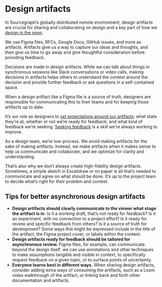 # Design artifacts

In Sourcegraph’s globally distributed remote environment, design artifacts are crucial for sharing and collaborating on design and a key part of how we [design in the open](../index.md#designing-in-the-open).

We use Figma files, RFCs, Google Docs, GitHub issues, and more as artifacts. Artifacts give us a way to capture our ideas and thoughts, and then give us time to go away and give thoughtful consideration before providing feedback.

Decisions are made in design artifacts. While we can talk about things in synchronous sessions like Slack conversations or video calls, making decisions in artifacts helps others to understand the context around the decision and provide further feedback or ask questions in a self-contained space.

When a design artifact like a Figma file is a source of truth, designers are responsible for communicating this to their teams and for keeping those artifacts up to date.

It’s our role as designers to [set expectations around our artifacts](../reviewing_design/index.md): what state they’re at, whether or not we’re ready for feedback, and what kind of feedback we’re seeking. [Seeking feedback](../../../../company-info-and-process/communication/seeking-and-giving-feedback.md#giving-feedback) is a skill we're always working to improve.

As a design team, we’re low-process. We avoid making artifacts for the sake of making artifacts. Instead, we make artifacts when it makes sense to help us communicate and collaborate, and we optimize for clarity and understanding.

That’s also why we don’t always create high-fidelity design artifacts. Sometimes, a simple sketch in Excalidraw or on paper is all that’s needed to communicate and agree on what should be done. It’s up to the project team to decide what’s right for their problem and context.

## Tips for better asynchronous design artifacts

- **Design artifacts should clearly communicate to the viewer what stage the artifact is in.** Is it a working draft, that’s not ready for feedback? Is it an experiment, with no connection to a project effort? Is it ready for review and specific feedback from others? Is it a source of truth for development? Some ways this might be expressed include in the title of the artifact, the Figma project cover, or labels within the content.
- **Design artifacts ready for feedback should be tailored for asynchronous review.** Figma files, for example, can communicate beyond the design itself: we can use annotations and other techniques to make assumptions tangible and visible in context, to specifically request feedback on a given topic, or to surface points of uncertainty.
- **Everyone learns best in different ways.** When sharing design artifacts, consider adding extra ways of consuming the artifacts, such as a Loom video walkthrough of the artifact, or linking back and forth other documentation and artifacts.
